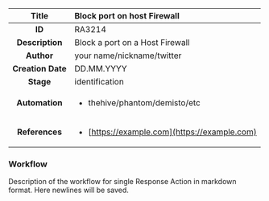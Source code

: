 | Title                       |  Block port on host Firewall         |
|:---------------------------:|:--------------------|
| **ID**                      | RA3214            |
| **Description**             | Block a port on a Host Firewall   |
| **Author**                  | your name/nickname/twitter        |
| **Creation Date**           | DD.MM.YYYY |
| **Stage**                   | identification         |
| **Automation** |<ul><li>thehive/phantom/demisto/etc</li></ul>|
| **References** |<ul><li>[https://example.com](https://example.com)</li></ul>|

### Workflow

Description of the workflow for single Response Action in markdown format.
Here newlines will be saved.
